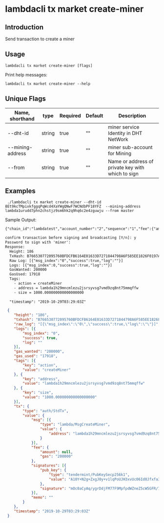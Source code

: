 # lambdacli tx market create-miner

## Introduction

Send transaction to create a miner

## Usage

```
lambdacli tx market create-miner [flags]
```

Print help messages:
```
lambdacli tx market create-miner --help
```

## Unique Flags

| Name, shorthand              | type   | Required | Default  | Description                                                         |
| ---------------------------- | -----  | -------- | -------- | ------------------------------------------------------------------- |
| --dht-id                     | string | true     | ""       |  miner service Identity in DHT NetWork |
| --mining-address             | string | true     | ""       |  miner sub-account for Mining |  
| --from                       | string | true     | ""       |  Name or address of private key with which to sign |

## Examples

```
 ./lambdacli tx market create-miner --dht-id 8Et9kcTMpixkfggqPqWcd4XaYWgQNwF7WCNdbPF18YFZ  --mining-address lambda1urudd7phn2chstjz9sm6hk2q9hq6c2e4zguwju --from master
```

Sample Output:
```txt
{"chain_id":"lambdatest","account_number":"2","sequence":"1","fee":{"amount":null,"gas":"200000"},"msgs":[{"type":"lambda/MsgCreateMiner","value":{"address":"lambda1h29mncmlezu2jsrsyvsg7vmd9zq8nt75mmqffw"}}],"memo":""}

confirm transaction before signing and broadcasting [Y/n]: y
Password to sign with 'miner':
Response:
  Height: 186
  TxHash: B766530772095760BFDCFB6164E01633D7271844798A6F585EE1826F0197A707
  Raw Log: [{"msg_index":"0","success":true,"log":""}]
  Logs: [{"msg_index":0,"success":true,"log":""}]
  GasWanted: 200000
  GasUsed: 17918
  Tags: 
    - action = createMiner
    - address = lambda1h29mncmlezu2jsrsyvsg7vmd9zq8nt75mmqffw
    - size = 1000.000000000000000000
    
  "timestamp": "2019-10-29T03:29:03Z"
```

```json
 {
 	"height": "186",
 	"txhash": "B766530772095760BFDCFB6164E01633D7271844798A6F585EE1826F0197A707",
 	"raw_log": "[{\"msg_index\":\"0\",\"success\":true,\"log\":\"\"}]",
 	"logs": [{
 		"msg_index": "0",
 		"success": true,
 		"log": ""
 	}],
 	"gas_wanted": "200000",
 	"gas_used": "17918",
 	"tags": [{
 		"key": "action",
 		"value": "createMiner"
 	}, {
 		"key": "address",
 		"value": "lambda1h29mncmlezu2jsrsyvsg7vmd9zq8nt75mmqffw"
 	}, {
 		"key": "size",
 		"value": "1000.000000000000000000"
 	}],
 	"tx": {
 		"type": "auth/StdTx",
 		"value": {
 			"msg": [{
 				"type": "lambda/MsgCreateMiner",
 				"value": {
 					"address": "lambda1h29mncmlezu2jsrsyvsg7vmd9zq8nt75mmqffw"
 				}
 			}],
 			"fee": {
 				"amount": null,
 				"gas": "200000"
 			},
 			"signatures": [{
 				"pub_key": {
 					"type": "tendermint/PubKeySecp256k1",
 					"value": "A10Y+N2g+ZxgJ0y+v1lqPoUJH3xvUc06Id0Jfxfa38rM"
 				},
 				"signature": "mOc0aCyAq/ygrDdjFM77F9MpfpdWZneZ5cW5GFR/7Nxv3ihzaVa5isoYoYDzY3mL4AKRSVlfEqrRs3q98PtP0A=="
 			}],
 			"memo": ""
 		}
 	},
 	"timestamp": "2019-10-29T03:29:03Z"
 }
```
